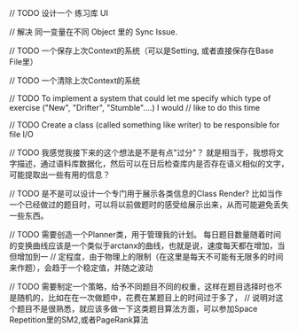 

// TODO 设计一个 练习库 UI

// 解决 同一变量在不同 Object 里的 Sync Issue.

// TODO 一个保存上次Context的系统（可以是Setting, 或者直接保存在Base File里）

// TODO 一个清除上次Context的系统

// TODO To implement a system that could let me specify which type of exercise ("New", "Drifter", "Stumble"....) I would
//  like to do this time

// TODO Create a class (called something like writer) to be responsible for file I/O

// TODO 我感觉我接下来的这个想法是不是有点"过分"？ 就是相当于，我想将文字描述，通过语料库数据化，然后可以在日后检查库内是否存在语义相似的文字，可能提取出一些有用的信息？

// TODO 是不是可以设计一个专门用于展示各类信息的Class Render? 比如当作一个已经做过的题目时，可以将以前做题时的感受给展示出来，从而可能避免丢失一些东西。

// TODO 需要创造一个Planner类，用于管理我的计划。 每日题目数量随着时间的变换曲线应该是一个类似于arctanx的曲线，也就是说，速度每天都在增加，当但增加到一
//  定程度，由于物理上的限制（在这里是每天不可能有无限多的时间来作题），会趋于一个稳定值，并随之波动

// TODO 需要制定一个策略，给予不同题目不同的权重，这样在题目选择时也不是随机的，比如在在一次做题中，花费在某题目上的时间过于多了，
//  说明对这个题目不是很熟悉，就应该多做一下这类题目算法方面，可以参加Space Repetition里的SM2,或者PageRank算法
